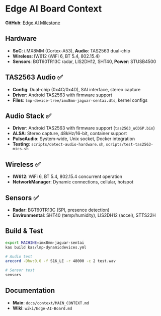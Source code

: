 # Edge AI Board Context

**GitHub**: [Edge AI Milestone](https://github.com/DynamicDevices/meta-dynamicdevices/milestone/1)

## Hardware
- **SoC**: i.MX8MM (Cortex-A53), **Audio**: TAS2563 dual-chip
- **Wireless**: IW612 (WiFi 6, BT 5.4, 802.15.4)
- **Sensors**: BGT60TR13C radar, LIS2DH12, SHT40, **Power**: STUSB4500

## TAS2563 Audio ✅
- **Config**: Dual-chip (0x4C/0x4D), SAI interface, stereo capture
- **Driver**: Android TAS2563 with firmware support
- **Files**: `lmp-device-tree/imx8mm-jaguar-sentai.dts`, kernel configs
## Audio Stack ✅
- **Driver**: Android TAS2563 with firmware support (`tas2563_uCDSP.bin`)
- **ALSA**: Stereo capture, 48kHz/16-bit, container support
- **PulseAudio**: System-wide, Unix socket, Docker integration
- **Testing**: `scripts/detect-audio-hardware.sh`, `scripts/test-tas2563-mics.sh`

## Wireless ✅
- **IW612**: WiFi 6, BT 5.4, 802.15.4 concurrent operation
- **NetworkManager**: Dynamic connections, cellular, hotspot

## Sensors ✅
- **Radar**: BGT60TR13C (SPI, presence detection)
- **Environmental**: SHT40 (temp/humidity), LIS2DH12 (accel), STTS22H

## Build & Test
```bash
export MACHINE=imx8mm-jaguar-sentai
kas build kas/lmp-dynamicdevices.yml

# Audio test
arecord -Dhw:0,0 -f S16_LE -r 48000 -c 2 test.wav

# Sensor test  
sensors
```

## Documentation
- **Main**: `docs/context/MAIN_CONTEXT.md`
- **Wiki**: `wiki/Edge-AI-Board.md`